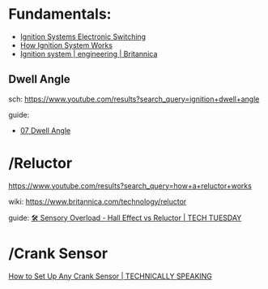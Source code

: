 # Fundamentals:
- [Ignition Systems Electronic Switching](https://youtu.be/4NiGBLfGTxU)
- [How Ignition System Works](https://youtu.be/W94iksaQwUo)
- [Ignition system | engineering | Britannica](https://www.britannica.com/technology/ignition-system)

## Dwell Angle
sch: https://www.youtube.com/results?search_query=ignition+dwell+angle

guide:
- [07 Dwell Angle](https://youtu.be/uPWZj5VZyQo)


# /Reluctor
https://www.youtube.com/results?search_query=how+a+reluctor+works

wiki: https://www.britannica.com/technology/reluctor

guide: [🛠 Sensory Overload - Hall Effect vs Reluctor | TECH TUESDAY](https://youtu.be/lTAW0lTqP6s)

# /Crank Sensor
[How to Set Up Any Crank Sensor | TECHNICALLY SPEAKING](https://youtu.be/HW0ENqcxNSg)
